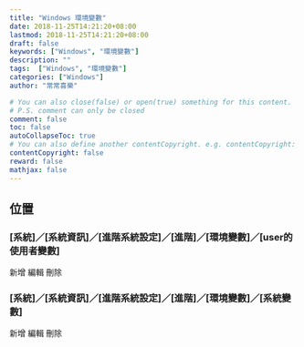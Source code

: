 ```yaml
---
title: "Windows 環境變數"
date: 2018-11-25T14:21:20+08:00
lastmod: 2018-11-25T14:21:20+08:00
draft: false
keywords: ["Windows", "環境變數"]
description: ""
tags:  ["Windows", "環境變數"]
categories: ["Windows"]
author: "常常喜樂"

# You can also close(false) or open(true) something for this content.
# P.S. comment can only be closed
comment: false
toc: false
autoCollapseToc: true
# You can also define another contentCopyright. e.g. contentCopyright: "This is another copyright."
contentCopyright: false
reward: false
mathjax: false
---
```


## 位置

### [系統]／[系統資訊]／[進階系統設定]／[進階]／[環境變數]／[user的使用者變數]

新增 編輯 刪除

### [系統]／[系統資訊]／[進階系統設定]／[進階]／[環境變數]／[系統變數]

新增 編輯 刪除
